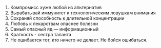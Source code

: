 1. Компромисс хуже любой из альтернатив  
2. Вырабатывай иммунитет к технологическим ловушкам внимания  
3. Сохраняй способность к длительной концентрации  
4. Любовь к лекарствам опаснее болезни  
5. Самый опасный яд — информационный  
6. Краткость - сестра таланта  
7. Не ошибается тот, кто ничего не делает. Не бойся ошибаться.
